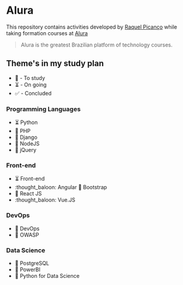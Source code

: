 # Alura

This repository contains activities developed by [Raquel Picanço](https://www.linkedin.com/in/raquel-pican%C3%A7o-384736107/) while taking formation courses at [Alura](https://www.alura.com.br/)

> Alura is the greatest Brazilian platform of technology courses.

## Theme's in my study plan

- 💭  - To study
- :hourglass_flowing_sand: - On going
- :white_check_mark: - Concluded

### Programming Languages

- :hourglass_flowing_sand: Python
- 💭  PHP
- 💭  Django
- 💭  NodeJS
- 💭  jQuery

### Front-end

- :hourglass_flowing_sand: Front-end
- :thought_baloon: Angular
💭 Bootstrap
- 💭 React JS
- :thought_baloon: Vue.JS

### DevOps

- 💭 DevOps
- 💭 OWASP

### Data Science

- 💭 PostgreSQL
- 💭 PowerBI
- 💭 Python for Data Science
